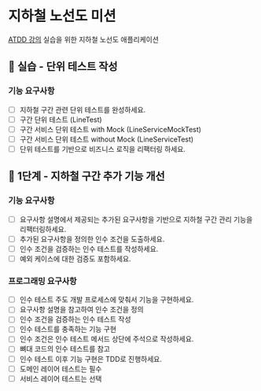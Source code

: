 # 지하철 노선도 미션

[ATDD 강의](https://edu.nextstep.camp/c/R89PYi5H) 실습을 위한 지하철 노선도 애플리케이션

## 🚀 실습 - 단위 테스트 작성

### 기능 요구사항

- [ ] 지하철 구간 관련 단위 테스트를 완성하세요.
- [ ] 구간 단위 테스트 (LineTest)
- [ ] 구간 서비스 단위 테스트 with Mock (LineServiceMockTest)
- [ ] 구간 서비스 단위 테스트 without Mock (LineServiceTest)
- [ ] 단위 테스트를 기반으로 비즈니스 로직을 리팩터링 하세요.

## 🚀 1단계 - 지하철 구간 추가 기능 개선

### 기능 요구사항

- [ ] 요구사항 설명에서 제공되는 추가된 요구사항을 기반으로 지하철 구간 관리 기능을 리팩터링하세요.
- [ ] 추가된 요구사항을 정의한 인수 조건을 도출하세요.
- [ ] 인수 조건을 검증하는 인수 테스트를 작성하세요.
- [ ] 예외 케이스에 대한 검증도 포함하세요.

### 프로그래밍 요구사항

- [ ] 인수 테스트 주도 개발 프로세스에 맞춰서 기능을 구현하세요.
- [ ] 요구사항 설명을 참고하여 인수 조건을 정의
- [ ] 인수 조건을 검증하는 인수 테스트 작성
- [ ] 인수 테스트를 충족하는 기능 구현
- [ ] 인수 조건은 인수 테스트 메서드 상단에 주석으로 작성하세요.
- [ ] 뼈대 코드의 인수 테스트를 참고
- [ ] 인수 테스트 이후 기능 구현은 TDD로 진행하세요.
- [ ] 도메인 레이어 테스트는 필수
- [ ] 서비스 레이어 테스트는 선택